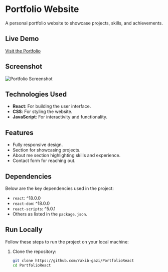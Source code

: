 # Portfolio Website

A personal portfolio website to showcase projects, skills, and achievements.

## Live Demo
[Visit the Portfolio](https://rakibgazi.netlify.app/)

## Screenshot
![Portfolio Screenshot](path/to/screenshot.png)

## Technologies Used
- **React**: For building the user interface.
- **CSS**: For styling the website.
- **JavaScript**: For interactivity and functionality.

## Features
- Fully responsive design.
- Section for showcasing projects.
- About me section highlighting skills and experience.
- Contact form for reaching out.

## Dependencies
Below are the key dependencies used in the project:
- `react`: ^18.0.0
- `react-dom`: ^18.0.0
- `react-scripts`: ^5.0.1
- Others as listed in the `package.json`.

## Run Locally
Follow these steps to run the project on your local machine:

1. Clone the repository:
   ```bash
   git clone https://github.com/rakib-gazi/PortfolioReact
   cd PortfolioReact
